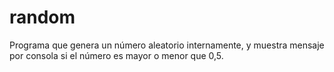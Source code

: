 random
====================

Programa que genera un número aleatorio internamente, y muestra mensaje  por consola si el número es mayor o menor que 0,5.

